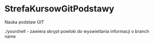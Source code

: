 # StrefaKursowGitPodstawy
Nauka podstaw GIT

./yourshell - zawiera skrypt powloki do wyswietlania informacji o branch name <branch> 
